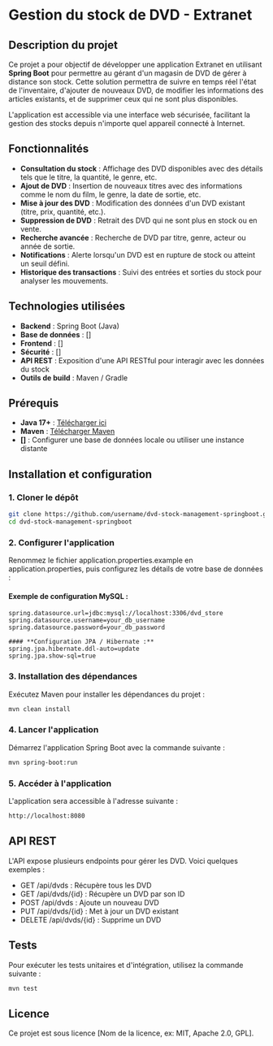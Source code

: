 # Gestion du stock de DVD - Extranet 

## Description du projet

Ce projet a pour objectif de développer une application Extranet en utilisant **Spring Boot** pour permettre au gérant d'un magasin de DVD de gérer à distance son stock. Cette solution permettra de suivre en temps réel l'état de l'inventaire, d'ajouter de nouveaux DVD, de modifier les informations des articles existants, et de supprimer ceux qui ne sont plus disponibles.

L'application est accessible via une interface web sécurisée, facilitant la gestion des stocks depuis n'importe quel appareil connecté à Internet.

## Fonctionnalités

- **Consultation du stock** : Affichage des DVD disponibles avec des détails tels que le titre, la quantité, le genre, etc.
- **Ajout de DVD** : Insertion de nouveaux titres avec des informations comme le nom du film, le genre, la date de sortie, etc.
- **Mise à jour des DVD** : Modification des données d'un DVD existant (titre, prix, quantité, etc.).
- **Suppression de DVD** : Retrait des DVD qui ne sont plus en stock ou en vente.
- **Recherche avancée** : Recherche de DVD par titre, genre, acteur ou année de sortie.
- **Notifications** : Alerte lorsqu'un DVD est en rupture de stock ou atteint un seuil défini.
- **Historique des transactions** : Suivi des entrées et sorties du stock pour analyser les mouvements.

## Technologies utilisées

- **Backend** : Spring Boot (Java)
- **Base de données** : []
- **Frontend** : []
- **Sécurité** : []
- **API REST** : Exposition d'une API RESTful pour interagir avec les données du stock
- **Outils de build** : Maven / Gradle

## Prérequis

- **Java 17+** : [Télécharger ici](https://www.oracle.com/java/technologies/javase-jdk17-downloads.html)
- **Maven** : [Télécharger Maven](https://maven.apache.org/download.cgi)
- **[]**  : Configurer une base de données locale ou utiliser une instance distante


## Installation et configuration

### 1. Cloner le dépôt

```bash
git clone https://github.com/username/dvd-stock-management-springboot.git
cd dvd-stock-management-springboot
```

### 2. Configurer l'application

Renommez le fichier application.properties.example en application.properties, puis configurez les détails de votre base de données :

#### **Exemple de configuration MySQL :**

```properties
spring.datasource.url=jdbc:mysql://localhost:3306/dvd_store
spring.datasource.username=your_db_username
spring.datasource.password=your_db_password

#### **Configuration JPA / Hibernate :**
spring.jpa.hibernate.ddl-auto=update
spring.jpa.show-sql=true
```

### 3. Installation des dépendances
Exécutez Maven pour installer les dépendances du projet :
 
```bash
mvn clean install
```

### 4. Lancer l'application
Démarrez l'application Spring Boot avec la commande suivante :

```bash
mvn spring-boot:run
````

### 5. Accéder à l'application
L'application sera accessible à l'adresse suivante :

```bash
http://localhost:8080
```

## API REST
L'API expose plusieurs endpoints pour gérer les DVD. Voici quelques exemples :

* GET /api/dvds : Récupère tous les DVD
* GET /api/dvds/{id} : Récupère un DVD par son ID
* POST /api/dvds : Ajoute un nouveau DVD
* PUT /api/dvds/{id} : Met à jour un DVD existant
* DELETE /api/dvds/{id} : Supprime un DVD


## Tests
Pour exécuter les tests unitaires et d'intégration, utilisez la commande suivante :

```bash
mvn test
```

## Licence
Ce projet est sous licence [Nom de la licence, ex: MIT, Apache 2.0, GPL].
